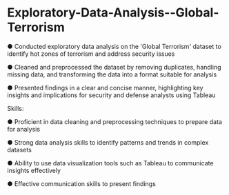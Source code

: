 # Exploratory-Data-Analysis--Global-Terrorism

● Conducted exploratory data analysis on the 'Global Terrorism' dataset to identify hot zones of terrorism and address security issues

● Cleaned and preprocessed the dataset by removing duplicates, handling missing data, and transforming the data into a format suitable for analysis

● Presented findings in a clear and concise manner, highlighting key insights and implications for security and defense analysts using Tableau

Skills:

● Proficient in data cleaning and preprocessing techniques to prepare data for analysis

● Strong data analysis skills to identify patterns and trends in complex datasets

● Ability to use data visualization tools such as Tableau to communicate insights effectively

● Effective communication skills to present findings 

